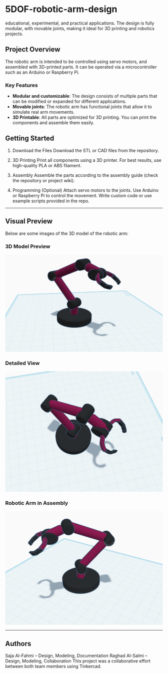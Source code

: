 # 5DOF-robotic-arm-design

educational, experimental, and practical applications. The design is fully modular, with movable joints, making it ideal for 3D printing and robotics projects.

## Project Overview

The robotic arm is intended to be controlled using servo motors, and assembled with 3D-printed parts. It can be operated via a microcontroller such as an Arduino or Raspberry Pi.

### Key Features
- **Modular and customizable**: The design consists of multiple parts that can be modified or expanded for different applications.
- **Movable joints**: The robotic arm has functional joints that allow it to simulate real arm movements.
- **3D Printable**: All parts are optimized for 3D printing. You can print the components and assemble them easily.

## Getting Started

1. Download the Files
Download the STL or CAD files from the repository.

2. 3D Printing
Print all components using a 3D printer. For best results, use high-quality PLA or ABS filament.

3. Assembly
Assemble the parts according to the assembly guide (check the repository or project wiki).

4. Programming (Optional)
Attach servo motors to the joints.
Use Arduino or Raspberry Pi to control the movement.
Write custom code or use example scripts provided in the repo.

---

## Visual Preview

Below are some images of the 3D model of the robotic arm:

### 3D Model Preview
![Robot Arm Preview](https://raw.githubusercontent.com/SajaALfahmi/5DOF-robotic-arm-design/main/3D-Model-Preview.png)

### Detailed View
![Robot Arm Side View](https://raw.githubusercontent.com/SajaALfahmi/5DOF-robotic-arm-design/main/Detailed-View.png)

### Robotic Arm in Assembly
![Robotic Arm Assembly](https://raw.githubusercontent.com/SajaALfahmi/5DOF-robotic-arm-design/main/Robotic-Arm-in-Assembly.png)

---

## Authors

Saja Al-Fahmi – Design, Modeling, Documentation
Raghad Al-Salmi – Design, Modeling, Collaboration
This project was a collaborative effort between both team members using Tinkercad.
